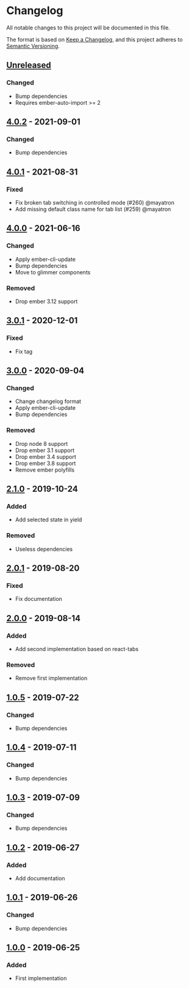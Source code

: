 # Changelog

All notable changes to this project will be documented in this file.

The format is based on [Keep a Changelog](https://keepachangelog.com/en/1.0.0/),
and this project adheres to [Semantic Versioning](https://semver.org/spec/v2.0.0.html).

## [Unreleased]

### Changed

- Bump dependencies
- Requires ember-auto-import >= 2

## [4.0.2] - 2021-09-01

### Changed

- Bump dependencies

## [4.0.1] - 2021-08-31

### Fixed

- Fix broken tab switching in controlled mode (#260) @mayatron
- Add missing default class name for tab list (#259) @mayatron

## [4.0.0] - 2021-06-16

### Changed

- Apply ember-cli-update
- Bump dependencies
- Move to glimmer components

### Removed

- Drop ember 3.12 support

## [3.0.1] - 2020-12-01

### Fixed

- Fix tag

## [3.0.0] - 2020-09-04

### Changed

- Change changelog format
- Apply ember-cli-update
- Bump dependencies

### Removed

- Drop node 8 support
- Drop ember 3.1 support
- Drop ember 3.4 support
- Drop ember 3.8 support
- Remove ember polyfills

## [2.1.0] - 2019-10-24

### Added

- Add selected state in yield

### Removed

- Useless dependencies

## [2.0.1] - 2019-08-20

### Fixed

- Fix documentation

## [2.0.0] - 2019-08-14

### Added

- Add second implementation based on react-tabs

### Removed

- Remove first implementation

## [1.0.5] - 2019-07-22

### Changed

- Bump dependencies

## [1.0.4] - 2019-07-11

### Changed

- Bump dependencies

## [1.0.3] - 2019-07-09

### Changed

- Bump dependencies

## [1.0.2] - 2019-06-27

### Added

- Add documentation

## [1.0.1] - 2019-06-26

### Changed

- Bump dependencies

## [1.0.0] - 2019-06-25

### Added

- First implementation

[4.0.2]: https://github.com/concordnow/ember-aria-tabs/compare/v4.0.1...v4.0.2
[4.0.1]: https://github.com/concordnow/ember-aria-tabs/compare/v4.0.0...v4.0.1
[4.0.0]: https://github.com/concordnow/ember-aria-tabs/compare/v3.0.1...v4.0.0
[3.0.1]: https://github.com/concordnow/ember-aria-tabs/compare/v3.0.0...v3.0.1
[3.0.0]: https://github.com/concordnow/ember-aria-tabs/compare/v2.1.0...v3.0.0
[2.1.0]: https://github.com/concordnow/ember-aria-tabs/compare/v2.0.1...v2.1.0
[2.0.1]: https://github.com/concordnow/ember-aria-tabs/compare/v2.0.0...v2.0.1
[2.0.0]: https://github.com/concordnow/ember-aria-tabs/compare/1.0.5...v2.0.0
[1.0.5]: https://github.com/concordnow/ember-aria-tabs/compare/1.0.4...1.0.5
[1.0.4]: https://github.com/concordnow/ember-aria-tabs/compare/1.0.3...1.0.4
[1.0.3]: https://github.com/concordnow/ember-aria-tabs/compare/1.0.2...1.0.3
[1.0.2]: https://github.com/concordnow/ember-aria-tabs/compare/1.0.1...1.0.2
[1.0.1]: https://github.com/concordnow/ember-aria-tabs/compare/1.0.0...1.0.1
[1.0.0]: https://github.com/concordnow/ember-aria-tabs/releases/tag/1.0.0


[Unreleased]: https://github.com/concordnow/ember-aria-tabs/compare/v4.0.2...HEAD
